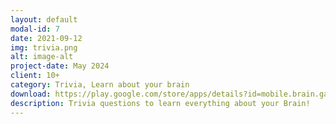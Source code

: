 ```yaml
---
layout: default
modal-id: 7
date: 2021-09-12
img: trivia.png
alt: image-alt
project-date: May 2024
client: 10+
category: Trivia, Learn about your brain
download: https://play.google.com/store/apps/details?id=mobile.brain.games.brain_trivia
description: Trivia questions to learn everything about your Brain! 
---
```


